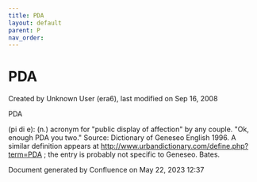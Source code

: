 ```yaml
---
title: PDA
layout: default
parent: P
nav_order:
---
```


# PDA

Created by  Unknown User (era6), last modified on Sep 16, 2008

PDA

(pi di e): (n.) acronym for &quot;public display of affection&quot; by any couple. &quot;Ok, enough PDA you two.&quot; Source: Dictionary of Geneseo English 1996. A similar definition appears at http://www.urbandictionary.com/define.php?term=PDA ; the entry is probably not specific to Geneseo. Bates.

Document generated by Confluence on May 22, 2023 12:37


